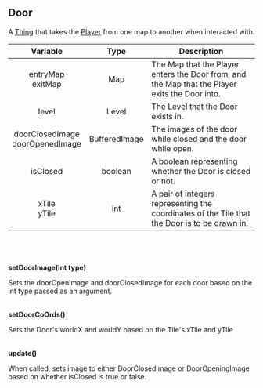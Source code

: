 ## Door

A [Thing](thing.md) that takes the [Player](player.md) from one map to another when interacted with.

|              Variable               |     Type      | Description                                                                                    |
|:-----------------------------------:|:-------------:|------------------------------------------------------------------------------------------------|
|        entryMap<br/>exitMap         |      Map      | The Map that the Player enters the Door from, and the Map that the Player exits the Door into. |
|                level                |     Level     | The Level that the Door exists in.                                                             |
| doorClosedImage<br/>doorOpenedImage | BufferedImage | The images of the door while closed and the door while open.                                   |
|              isClosed               |    boolean    | A boolean representing whether the Door is closed or not.                                      |
|           xTile<br/>yTile           |      int      | A pair of integers representing the coordinates of the Tile that the Door is to be drawn in.   |

\
\
\
__setDoorImage(int type)__

Sets the doorOpenImage and doorClosedImage for each door based on the int type passed as an argument.

\
__setDoorCoOrds()__

Sets the Door's worldX and worldY based on the Tile's xTile and yTile

\
__update()__

When called, sets image to either DoorClosedImage or DoorOpeningImage based on whether isClosed is true or false.